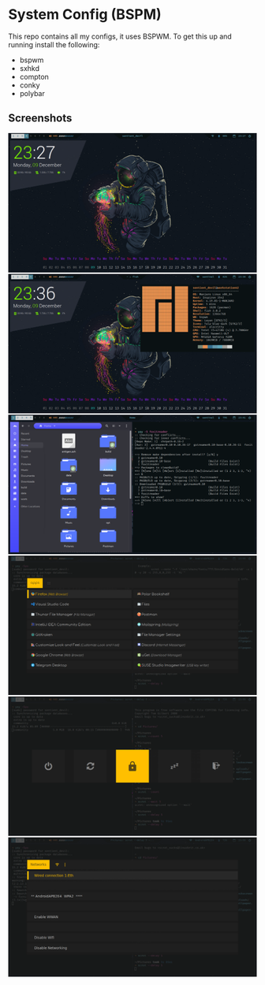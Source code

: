 # System Config (BSPM)

This repo contains all my configs, it uses BSPWM. To get this up and running install the following:

* bspwm
* sxhkd
* compton
* conky
* polybar

## Screenshots

![screenshot3](Screenshots/screenshot3.png)
![screenshot5](Screenshots/screenshot5.png)
![screenshot6](Screenshots/screenshot6.png)
![screenshot1](Screenshots/screenshot1.png)
![screenshot2](Screenshots/screenshot2.png)
![screenshot4](Screenshots/screenshot4.png)
